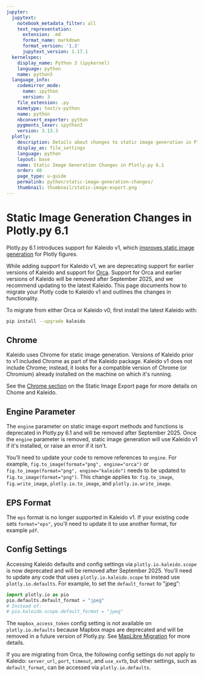 ```yaml
---
jupyter:
  jupytext:
    notebook_metadata_filter: all
    text_representation:
      extension: .md
      format_name: markdown
      format_version: '1.3'
      jupytext_version: 1.17.1
  kernelspec:
    display_name: Python 3 (ipykernel)
    language: python
    name: python3
  language_info:
    codemirror_mode:
      name: ipython
      version: 3
    file_extension: .py
    mimetype: text/x-python
    name: python
    nbconvert_exporter: python
    pygments_lexer: ipython3
    version: 3.13.3
  plotly:
    description: Details about changes to static image generation in Plotly.py 6.1.
    display_as: file_settings
    language: python
    layout: base
    name: Static Image Generation Changes in Plotly.py 6.1
    order: 40
    page_type: u-guide
    permalink: python/static-image-generation-changes/
    thumbnail: thumbnail/static-image-export.png
---
```


<!-- #region -->
# Static Image Generation Changes in Plotly.py 6.1

Plotly.py 6.1 introduces support for Kaleido v1, which [improves static image generation](https://plotly.com/blog/kaleido-the-next-generation/) for Plotly figures.

While adding support for Kaleido v1, we are deprecating support for earlier versions of Kaleido and support for [Orca](/python/orca-management/). Support for Orca and earlier versions of Kaleido will be removed after September 2025, and we recommend updating to the latest Kaleido. This page documents how to migrate your Plotly code to Kaleido v1 and outlines the changes in functionality.

To migrate from either Orca or Kaleido v0, first install the latest Kaleido with:

```bash
pip install --upgrade kaleido
```

## Chrome 

Kaleido uses Chrome for static image generation. Versions of Kaleido prior to v1 included Chrome as part of the Kaleido package. Kaleido v1 does not include Chrome; instead, it looks for a compatible version of Chrome (or Chromium) already installed on the machine on which it's running.

See the [Chrome section](/python/static-image-export/) on the Static Image Export page for more details on Chome and Kaleido.

## Engine Parameter

The `engine` parameter on static image export methods and functions is deprecated in Plotly.py 6.1 and will be removed after September 2025. Once the `engine` parameter is removed, static image generation will use Kaleido v1 if it's installed, or raise an error if it isn't.

You'll need to update your code to remove references to `engine`. For example, `fig.to_image(format="png", engine="orca")` or `fig.to_image(format="png", engine="kaleido")` needs to be updated to `fig.to_image(format="png")`. This change applies to: `fig.to_image`, `fig.write_image`, `plotly.io.to_image`, and `plotly.io.write_image`.

## EPS Format

The `eps` format is no longer supported in Kaleido v1. If your existing code sets `format="eps"`, you'll need to update it to use another format, for example `pdf`.

## Config Settings

Accessing Kaleido defaults and config settings via `plotly.io.kaleido.scope` is now deprecated and will be removed after September 2025. You'll need to update any code that uses `plotly.io.kaleido.scope` to instead use `plotly.io.defaults`. For example, to set the `default_format` to "jpeg":

~~~python
import plotly.io as pio
pio.defaults.default_format = "jpeg"
# Instead of: 
# pio.kaleido.scope.default_format = "jpeg"
~~~

The `mapbox_access_token` config setting is not available on `plotly.io.defaults` because Mapbox maps are deprecated and will be removed in a future version of Plotly.py. See [MapLibre Migration](https://plotly.com/python/mapbox-to-maplibre/) for more details.

If you are migrating from Orca, the following config settings do not apply to Kaleido: `server_url`, `port`, `timeout`, and `use_xvfb`, but other settings, such as `default_format`, can be accessed via `plotly.io.defaults`.
<!-- #endregion -->
